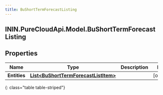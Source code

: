 ```yaml
---
title: BuShortTermForecastListing
---
```

## ININ.PureCloudApi.Model.BuShortTermForecastListing

## Properties

|Name | Type | Description | Notes|
|------------ | ------------- | ------------- | -------------|
| **Entities** | [**List&lt;BuShortTermForecastListItem&gt;**](BuShortTermForecastListItem.html) |  | [optional] |
{: class="table table-striped"}


